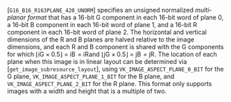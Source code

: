[`G16_B16_R163PLANE_420_UNORM`] specifies an unsigned
normalized *multi-planar format* that has a 16-bit G component in each
16-bit word of plane 0, a 16-bit B component in each 16-bit word of
plane 1, and a 16-bit R component in each 16-bit word of plane 2.
The horizontal and vertical dimensions of the R and B planes are halved
relative to the image dimensions, and each R and B component is shared
with the G components for which <span class="katex"><span aria-hidden="true" class="katex-html"><span class="base"><span class="strut" style="height:1em;vertical-align:-0.25em;"></span><span class="minner"><span class="mopen delimcenter" style="top:0em;">⌊</span><span class="mord"><span class="mord mathdefault">i</span><span class="msupsub"><span class="vlist-t vlist-t2"><span class="vlist-r"><span style="height:0.32833099999999993em;" class="vlist"><span style="top:-2.5500000000000003em;margin-left:0em;margin-right:0.05em;"><span class="pstrut" style="height:2.7em;"></span><span class="sizing reset-size6 size3 mtight"><span class="mord mathdefault mtight">G</span></span></span></span><span class="vlist-s">​</span></span><span class="vlist-r"><span style="height:0.15em;" class="vlist"><span></span></span></span></span></span></span><span style="margin-right:0.2222222222222222em;" class="mspace"></span><span class="mbin">×</span><span class="mspace" style="margin-right:0.2222222222222222em;"></span><span class="mord">0</span><span class="mord">.</span><span class="mord">5</span><span style="top:0em;" class="mclose delimcenter">⌋</span></span><span style="margin-right:0.2777777777777778em;" class="mspace"></span><span class="mrel">=</span><span class="mspace" style="margin-right:0.2777777777777778em;"></span></span><span class="base"><span class="strut" style="height:0.80952em;vertical-align:-0.15em;"></span><span class="mord"><span class="mord mathdefault">i</span><span class="msupsub"><span class="vlist-t vlist-t2"><span class="vlist-r"><span style="height:0.32833099999999993em;" class="vlist"><span style="top:-2.5500000000000003em;margin-left:0em;margin-right:0.05em;"><span class="pstrut" style="height:2.7em;"></span><span class="sizing reset-size6 size3 mtight"><span style="margin-right:0.05017em;" class="mord mathdefault mtight">B</span></span></span></span><span class="vlist-s">​</span></span><span class="vlist-r"><span style="height:0.15em;" class="vlist"><span></span></span></span></span></span></span><span style="margin-right:0.2777777777777778em;" class="mspace"></span><span class="mrel">=</span><span class="mspace" style="margin-right:0.2777777777777778em;"></span></span><span class="base"><span class="strut" style="height:0.80952em;vertical-align:-0.15em;"></span><span class="mord"><span class="mord mathdefault">i</span><span class="msupsub"><span class="vlist-t vlist-t2"><span class="vlist-r"><span style="height:0.32833099999999993em;" class="vlist"><span style="top:-2.5500000000000003em;margin-left:0em;margin-right:0.05em;"><span style="height:2.7em;" class="pstrut"></span><span class="sizing reset-size6 size3 mtight"><span class="mord mathdefault mtight" style="margin-right:0.00773em;">R</span></span></span></span><span class="vlist-s">​</span></span><span class="vlist-r"><span style="height:0.15em;" class="vlist"><span></span></span></span></span></span></span></span></span></span> and <span class="katex"><span class="katex-html" aria-hidden="true"><span class="base"><span style="height:1em;vertical-align:-0.25em;" class="strut"></span><span class="minner"><span style="top:0em;" class="mopen delimcenter">⌊</span><span class="mord"><span class="mord mathdefault" style="margin-right:0.05724em;">j</span><span class="msupsub"><span class="vlist-t vlist-t2"><span class="vlist-r"><span style="height:0.32833099999999993em;" class="vlist"><span style="top:-2.5500000000000003em;margin-left:-0.05724em;margin-right:0.05em;"><span class="pstrut" style="height:2.7em;"></span><span class="sizing reset-size6 size3 mtight"><span class="mord mathdefault mtight">G</span></span></span></span><span class="vlist-s">​</span></span><span class="vlist-r"><span style="height:0.15em;" class="vlist"><span></span></span></span></span></span></span><span style="margin-right:0.2222222222222222em;" class="mspace"></span><span class="mbin">×</span><span style="margin-right:0.2222222222222222em;" class="mspace"></span><span class="mord">0</span><span class="mord">.</span><span class="mord">5</span><span class="mclose delimcenter" style="top:0em;">⌋</span></span><span style="margin-right:0.2777777777777778em;" class="mspace"></span><span class="mrel">=</span><span style="margin-right:0.2777777777777778em;" class="mspace"></span></span><span class="base"><span class="strut" style="height:0.85396em;vertical-align:-0.19444em;"></span><span class="mord"><span class="mord mathdefault" style="margin-right:0.05724em;">j</span><span class="msupsub"><span class="vlist-t vlist-t2"><span class="vlist-r"><span style="height:0.32833099999999993em;" class="vlist"><span style="top:-2.5500000000000003em;margin-left:-0.05724em;margin-right:0.05em;"><span style="height:2.7em;" class="pstrut"></span><span class="sizing reset-size6 size3 mtight"><span class="mord mathdefault mtight" style="margin-right:0.05017em;">B</span></span></span></span><span class="vlist-s">​</span></span><span class="vlist-r"><span class="vlist" style="height:0.15em;"><span></span></span></span></span></span></span><span class="mspace" style="margin-right:0.2777777777777778em;"></span><span class="mrel">=</span><span class="mspace" style="margin-right:0.2777777777777778em;"></span></span><span class="base"><span style="height:0.85396em;vertical-align:-0.19444em;" class="strut"></span><span class="mord"><span class="mord mathdefault" style="margin-right:0.05724em;">j</span><span class="msupsub"><span class="vlist-t vlist-t2"><span class="vlist-r"><span class="vlist" style="height:0.32833099999999993em;"><span style="top:-2.5500000000000003em;margin-left:-0.05724em;margin-right:0.05em;"><span class="pstrut" style="height:2.7em;"></span><span class="sizing reset-size6 size3 mtight"><span style="margin-right:0.00773em;" class="mord mathdefault mtight">R</span></span></span></span><span class="vlist-s">​</span></span><span class="vlist-r"><span style="height:0.15em;" class="vlist"><span></span></span></span></span></span></span></span></span></span>.
The location of each plane when this image is in linear layout can be
determined via [`get_image_subresource_layout`], using
`VK_IMAGE_ASPECT_PLANE_0_BIT` for the G plane,
`VK_IMAGE_ASPECT_PLANE_1_BIT` for the B plane, and
`VK_IMAGE_ASPECT_PLANE_2_BIT` for the R plane.
This format only supports images with a width and height that is a
multiple of two.